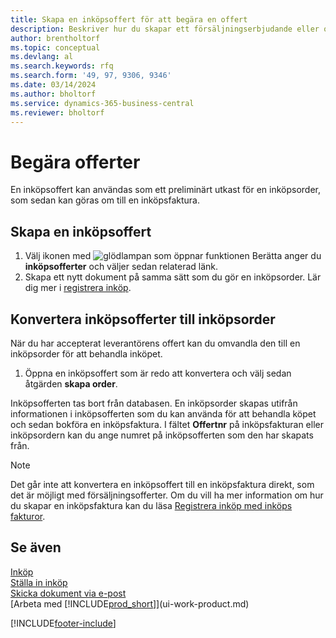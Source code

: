 ```yaml
---
title: Skapa en inköpsoffert för att begära en offert
description: Beskriver hur du skapar ett försäljningserbjudande eller offertförfrågan för att registrera ditt erbjudande till kunden att sälja produkter under vissa villkor.
author: brentholtorf
ms.topic: conceptual
ms.devlang: al
ms.search.keywords: rfq
ms.search.form: '49, 97, 9306, 9346'
ms.date: 03/14/2024
ms.author: bholtorf
ms.service: dynamics-365-business-central
ms.reviewer: bholtorf
---
```

# <a name="request-quotes"></a>Begära offerter

En inköpsoffert kan användas som ett preliminärt utkast för en inköpsorder, som sedan kan göras om till en inköpsfaktura.

## <a name="create-a-purchase-quote"></a>Skapa en inköpsoffert

1. Välj ikonen med ![glödlampan som öppnar funktionen Berätta](media/ui-search/search_small.png "Berätta för mig vad du vill göra") anger du **inköpsofferter** och väljer sedan relaterad länk.
2. Skapa ett nytt dokument på samma sätt som du gör en inköpsorder. Lär dig mer i [registrera inköp](purchasing-how-record-purchases.md).

## <a name="convert-a-purchase-quote-to-a-purchase-order"></a>Konvertera inköpsofferter till inköpsorder

När du har accepterat leverantörens offert kan du omvandla den till en inköpsorder för att behandla inköpet.

1. Öppna en inköpsoffert som är redo att konvertera och välj sedan åtgärden **skapa order**.

Inköpsofferten tas bort från databasen. En inköpsorder skapas utifrån informationen i inköpsofferten som du kan använda för att behandla köpet och sedan bokföra en inköpsfaktura. I fältet **Offertnr** på inköpsfakturan eller inköpsordern kan du ange numret på inköpsofferten som den har skapats från.

> [!NOTE]
> Det går inte att konvertera en inköpsoffert till en inköpsfaktura direkt, som det är möjligt med försäljningsofferter. Om du vill ha mer information om hur du skapar en inköpsfaktura kan du läsa [Registrera inköp med inköps fakturor](purchasing-how-record-purchases.md).

## <a name="see-also"></a>Se även

[Inköp](purchasing-manage-purchasing.md)  
[Ställa in inköp](purchasing-setup-purchasing.md)  
[Skicka dokument via e-post](ui-how-send-documents-email.md)  
[Arbeta med [!INCLUDE[prod_short](includes/prod_short.md)]](ui-work-product.md)  

[!INCLUDE[footer-include](includes/footer-banner.md)]
